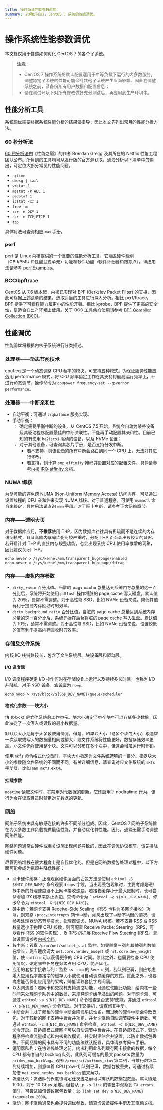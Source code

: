 ```yaml
---
title: 操作系统性能参数调优
summary: 了解如何进行 CentOS 7 系统的性能调优。
---
```


# 操作系统性能参数调优

本文档仅用于描述如何优化 CentOS 7 的各个子系统。<!--TODO: review this document and confirm whether it's suitable for TiDB v8.4-->

> **注意：**
>
> + CentOS 7 操作系统的默认配置适用于中等负载下运行的大多数服务。调整特定子系统的性能可能会对其他子系统产生负面影响。因此在调整系统之前，请备份所有用户数据和配置信息；
> + 请在测试环境下对所有修改做好充分测试后，再应用到生产环境中。

## 性能分析工具

系统调优需要根据系统性能分析的结果做指导，因此本文先列出常用的性能分析方法。

### 60 秒分析法

[60 秒分析法](http://www.brendangregg.com/Articles/Netflix_Linux_Perf_Analysis_60s.pdf)由《性能之巅》的作者 Brendan Gregg 及其所在的 Netflix 性能工程团队公布。所用到的工具均可从发行版的官方源获取，通过分析以下清单中的输出，可定位大部分常见的性能问题。

+ `uptime`
+ `dmesg | tail`
+ `vmstat 1`
+ `mpstat -P ALL 1`
+ `pidstat 1`
+ `iostat -xz 1`
+ `free -m`
+ `sar -n DEV 1`
+ `sar -n TCP,ETCP 1`
+ `top`

具体用法可查询相应 `man` 手册。

### perf

perf 是 Linux 内核提供的一个重要的性能分析工具，它涵盖硬件级别（CPU/PMU 和性能监视单元）功能和软件功能（软件计数器和跟踪点）。详细用法请参考 [perf Examples](http://www.brendangregg.com/perf.html#Background)。

### BCC/bpftrace

CentOS 从 7.6 版本起，内核已实现对 BPF (Berkeley Packet Filter) 的支持，因此可根据[上述清单](#60-秒分析法)的结果，选取适当的工具进行深入分析。相比 perf/ftrace，BPF 提供了可编程能力和更小的性能开销。相比 kprobe，BPF 提供了更高的安全性，更适合在生产环境上使用。关于 BCC 工具集的使用请参考 [BPF Compiler Collection (BCC)](https://github.com/iovisor/bcc/blob/master/README.md)。

## 性能调优

性能调优将根据内核子系统进行分类描述。

### 处理器——动态节能技术

cpufreq 是一个动态调整 CPU 频率的模块，可支持五种模式。为保证服务性能应选用 performance 模式，将 CPU 频率固定工作在其支持的最高运行频率上，不进行动态调节，操作命令为 `cpupower frequency-set --governor performance`。

### 处理器——中断亲和性

- 自动平衡：可通过 `irqbalance` 服务实现。
- 手动平衡：
    - 确定需要平衡中断的设备，从 CentOS 7.5 开始，系统会自动为某些设备及其驱动程序配置最佳的中断关联性。不能再手动配置其亲和性。目前已知的有使用 `be2iscsi` 驱动的设备，以及 NVMe 设置；
    - 对于其他设备，可查询其芯片手册，是否支持分发中断。
        - 若不支持，则该设备的所有中断会路由到同一个 CPU 上，无法对其进行修改。
        - 若支持，则计算 `smp_affinity` 掩码并设置对应的配置文件，具体请参考[内核 IRQ-affinity 文档](https://www.kernel.org/doc/Documentation/IRQ-affinity.txt)。

### NUMA 绑核

为尽可能的避免跨 NUMA (Non-Uniform Memory Access) 访问内存，可以通过设置线程的 CPU 亲和性来实现 NUMA 绑核。对于普通程序，可使用 `numactl` 命令来绑定，具体用法请查询 `man` 手册。对于网卡中断，请参考下文[网络](#网络)章节。

### 内存——透明大页

对于数据库应用，**不推荐**使用 THP，因为数据库往往具有稀疏而不是连续的内存访问模式，且当高阶内存碎片化比较严重时，分配 THP 页面会出现较大的延迟。若开启针对 THP 的直接内存规整功能，也会出现系统 CPU 使用率激增的现象，因此建议关闭 THP。

```shell
echo never > /sys/kernel/mm/transparent_hugepage/enabled
echo never > /sys/kernel/mm/transparent_hugepage/defrag
```

### 内存——虚拟内存参数

- `dirty_ratio` 百分比值。当脏的 page cache 总量达到系统内存总量的这一百分比后，系统将开始使用 `pdflush` 操作将脏的 page cache 写入磁盘。默认值为 20％，通常不需调整。对于高性能 SSD，比如 NVMe 设备来说，降低其值有利于提高内存回收时的效率。
- `dirty_background_ratio` 百分比值。当脏的 page cache 总量达到系统内存总量的这一百分比后，系统开始在后台将脏的 page cache 写入磁盘。默认值为 10％，通常不需调整。对于高性能 SSD，比如 NVMe 设备来说，设置较低的值有利于提高内存回收时的效率。

### 存储及文件系统

内核 I/O 栈链路较长，包含了文件系统层、块设备层和驱动层。

#### I/O 调度器

I/O 调度程序确定 I/O 操作何时在存储设备上运行以及持续多长时间。也称为 I/O 升降机。对于 SSD 设备，宜设置为 `noop`。

```shell
echo noop > /sys/block/${SSD_DEV_NAME}/queue/scheduler
```

#### 格式化参数——块大小

块 (block) 是文件系统的工作单元。块大小决定了单个块中可以存储多少数据，因此决定了一次写入或读取的最小数据量。

默认块大小适用于大多数使用情况。但是，如果块大小（或多个块的大小）与通常一次读取或写入的数据量相同或稍大，则文件系统将性能更好，数据存储效率更高。小文件仍将使用整个块。文件可以分布在多个块中，但这会增加运行时开销。

使用 `mkfs` 命令格式化设备时，将块大小指定为文件系统选项的一部分。指定块大小的参数随文件系统的不同而不同。有关详细信息，请查询对应文件系统的 `mkfs` 手册页，比如 `man mkfs.ext4`。

#### 挂载参数

`noatime` 读取文件时，将禁用对元数据的更新。它还启用了 nodiratime 行为，该行为会在读取目录时禁用对元数据的更新。

### 网络

网络子系统由具有敏感连接的许多不同部分组成。因此，CentOS 7 网络子系统旨在为大多数工作负载提供最佳性能，并自动优化其性能。因此，通常无需手动调整网络性能。

网络问题通常由硬件或相关设施出现问题导致的，因此在调优协议栈前，请先排除硬件问题。

尽管网络堆栈在很大程度上是自我优化的。但是在网络数据包处理过程中，以下方面可能会成为瓶颈并降低性能：

- 网卡硬件缓存：正确观察硬件层面的丢包方法是使用 `ethtool -S ${NIC_DEV_NAME}` 命令观察 `drops` 字段。当出现丢包现象时，主要考虑是硬/软中断的处理速度跟不上网卡接收速度。若接收缓存小于最大限制时，也可尝试增加 RX 缓存来防止丢包。查询命令为：`ethtool -g ${NIC_DEV_NAME}`，修改命令为 `ethtool -G ${NIC_DEV_NAME}`。
- 硬中断：若网卡支持 Receive-Side Scaling（RSS 也称为多网卡接收）功能，则观察 `/proc/interrupts` 网卡中断，如果出现了中断不均衡的情况，请参考[处理器动态节能技术](#处理器动态节能技术)，[处理器调优](#处理器中断亲和性)，[NUMA 绑核](#numa-绑核)。若不支持 RSS 或 RSS 数量远小于物理 CPU 核数，则可配置 Receive Packet Steering（RPS，可以看作 RSS 的软件实现），及 RPS 的扩展 Receive Flow Steering (RFS)。具体设置请参考[内核文档](https://www.kernel.org/doc/Documentation/networking/scaling.txt)。
- 软中断：观察 `/proc/net/softnet_stat` 监控。如果除第三列的其他列的数值在增长，则应适度调大 `net.core.netdev_budget` 或 `net.core.dev_weight` 值，使 `softirq` 可以获得更多的 CPU 时间。除此之外，也需要检查 CPU 使用情况，确定哪些任务在频繁占用 CPU，能否优化。
- 应用的套接字接收队列：监控 `ss -nmp` 的 `Recv-q` 列，若队列已满，则应考虑增大应用程序套接字的缓存大小或使用自动调整缓存的方式。除此之外，也要考虑能否优化应用层的架构，降低读取套接字的间隔。
- 以太网流控：若网卡和交换机支持流控功能，可通过使能此功能，给内核一些时间来处理网卡队列中的数据，来规避网卡缓存溢出的问题。对于网卡测，可通过 `ethtool -a ${NIC_DEV_NAME}` 命令检查是否支持/使能，并通过 `ethtool -A ${NIC_DEV_NAME}` 命令开启。对于交换机，请查询其手册。
- 中断合并：过于频繁的硬件中断会降低系统性能，而过晚的硬件中断会导致丢包。对于较新的网卡支持中断合并功能，并允许驱动自动调节硬件中断数。可通过 `ethtool -c ${NIC_DEV_NAME}` 命令检查，`ethtool -C ${NIC_DEV_NAME}` 命令开启。自适应模式使网卡可以自动调节中断合并。在自适应模式下，驱动程序将检查流量模式和内核接收模式，并实时评估合并设置，以防止数据包丢失。不同品牌的网卡具有不同的功能和默认配置，具体请参考网卡手册。
- 适配器队列：在协议栈处理之前，内核利用此队列缓存网卡接收的数据，每个 CPU 都有各自的 backlog 队列。此队列可缓存的最大 packets 数量为 `netdev_max_backlog`。观察 `/proc/net/softnet_stat` 第二列，当某行的第二列持续增加，则意味着 CPU [row-1] 队列已满，数据包被丢失，可通过持续加倍 `net.core.netdev_max_backlog` 值来解决。
- 发送队列：发送队列长度值确定在发送之前可以排队的数据包数量。默认值是 1000，对于 10 Gbps 足够。但若从 `ip -s link` 的输出中观察到 `TX errors` 值时，可尝试加倍该数据包数量：`ip link set dev ${NIC_DEV_NAME} txqueuelen 2000`。
- 驱动：网卡驱动通常也会提供调优参数，请查询设备硬件手册及其驱动文档。
